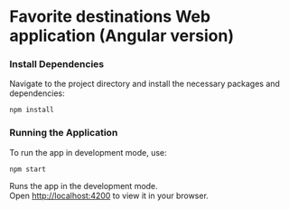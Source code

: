 # Favorite destinations Web application (Angular version)

### Install Dependencies

Navigate to the project directory and install the necessary packages and dependencies:

`npm install`

### Running the Application

To run the app in development mode, use:

`npm start`

Runs the app in the development mode.\
Open [http://localhost:4200](http://localhost:4200) to view it in your browser.
